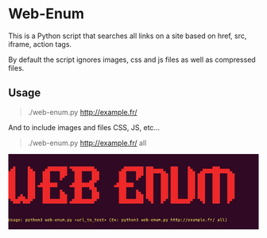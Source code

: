 # Web-Enum

This is a Python script that searches all links on a site based on href, src, iframe, action tags.

By default the script ignores images, css and js files as well as compressed files.

## Usage

>./web-enum.py http://example.fr/

And to include images and files CSS, JS, etc...

>./web-enum.py http://example.fr/ all


![](https://github.com/ism8el/Web-Enum/blob/main/web-enum.png)
